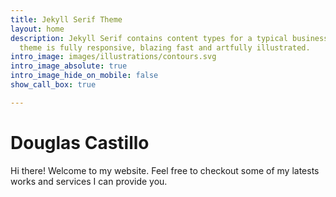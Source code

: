 ```yaml
---
title: Jekyll Serif Theme
layout: home
description: Jekyll Serif contains content types for a typical business website. The
  theme is fully responsive, blazing fast and artfully illustrated.
intro_image: images/illustrations/contours.svg
intro_image_absolute: true
intro_image_hide_on_mobile: false
show_call_box: true

---
```

# Douglas Castillo

Hi there! Welcome to my website.
Feel free to checkout some of my latests works and services I can provide you.
